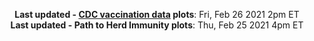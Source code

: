 <p align="center">
    <b>Last updated - <a href="https://covid.cdc.gov/covid-data-tracker/#vaccinations" target="_blank">CDC vaccination data</a> plots</b>: Fri, Feb 26 2021 2pm ET<br>
    <b>Last updated - Path to Herd Immunity plots</b>: Thu, Feb 25 2021 4pm ET
    </p>